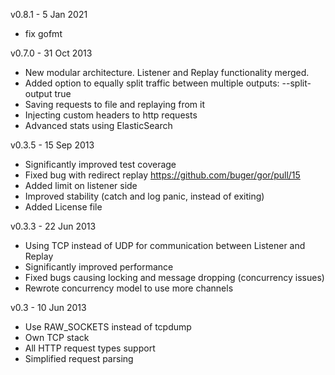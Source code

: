 v0.8.1 - 5 Jan 2021
* fix gofmt

v0.7.0 - 31 Oct 2013
* New modular architecture. Listener and Replay functionality merged.
* Added option to equally split traffic between multiple outputs: --split-output true
* Saving requests to file and replaying from it
* Injecting custom headers to http requests
* Advanced stats using ElasticSearch

v0.3.5 - 15 Sep 2013
* Significantly improved test coverage
* Fixed bug with redirect replay https://github.com/buger/gor/pull/15
* Added limit on listener side
* Improved stability (catch and log panic, instead of exiting)
* Added License file

v0.3.3 - 22 Jun 2013
* Using TCP instead of UDP for communication between Listener and Replay
* Significantly improved performance
* Fixed bugs causing locking and message dropping (concurrency issues)
* Rewrote concurrency model to use more channels

v0.3 - 10 Jun 2013
* Use RAW_SOCKETS instead of tcpdump
* Own TCP stack
* All HTTP request types support
* Simplified request parsing
